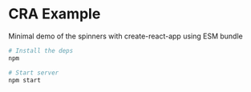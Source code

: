 # CRA Example

Minimal demo of the spinners with create-react-app using ESM bundle

```sh
# Install the deps
npm

# Start server
npm start
```
